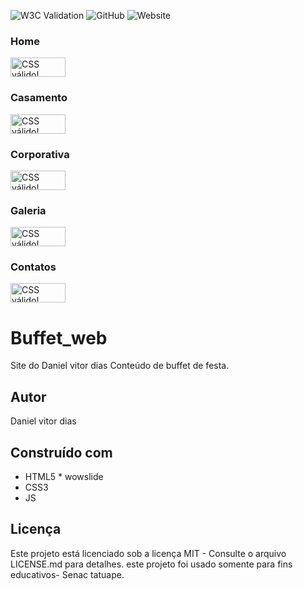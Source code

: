 ![W3C Validation](https://img.shields.io/w3c-validation/html?style=plastic&targetUrl=https%3A%2F%2Fdvddias.github.io%2FBuffet_website)
![GitHub](https://img.shields.io/github/license/Dvddias/Buffet_website)
![Website](https://img.shields.io/website?url=https%3A%2F%2Fdvddias.github.io%2FBuffet_website)

### Home
<p>
    <a href="https://jigsaw.w3.org/css-validator/check/referer">
        <img style="border:0;width:88px;height:31px"
            src="https://jigsaw.w3.org/css-validator/images/vcss-blue"
            alt="CSS válido!" />
    </a>
</p>
        

### Casamento
<p>
    <a href="https://jigsaw.w3.org/css-validator/check/referer">
        <img style="border:0;width:88px;height:31px"
            src="https://jigsaw.w3.org/css-validator/images/vcss-blue"
            alt="CSS válido!" />
    </a>
</p>

### Corporativa
<p>
    <a href="https://jigsaw.w3.org/css-validator/check/referer">
        <img style="border:0;width:88px;height:31px"
            src="https://jigsaw.w3.org/css-validator/images/vcss-blue"
            alt="CSS válido!" />
    </a>
</p>

### Galeria
 <p>
    <a href="https://jigsaw.w3.org/css-validator/check/referer">
        <img style="border:0;width:88px;height:31px"
            src="https://jigsaw.w3.org/css-validator/images/vcss-blue"
            alt="CSS válido!" />
    </a>
</p>

### Contatos
 <p>
    <a href="https://jigsaw.w3.org/css-validator/check/referer">
        <img style="border:0;width:88px;height:31px"
            src="https://jigsaw.w3.org/css-validator/images/vcss-blue"
            alt="CSS válido!" />
    </a>
</p>
   
# Buffet_web











 Site do Daniel vitor dias
Conteúdo de buffet de festa.
## Autor
Daniel vitor dias
## Construído com
* HTML5 * wowslide
* CSS3
* JS
## Licença
Este projeto está licenciado sob a licença MIT - Consulte o arquivo LICENSE.md para detalhes.
este projeto foi usado somente para fins educativos- Senac tatuape.
